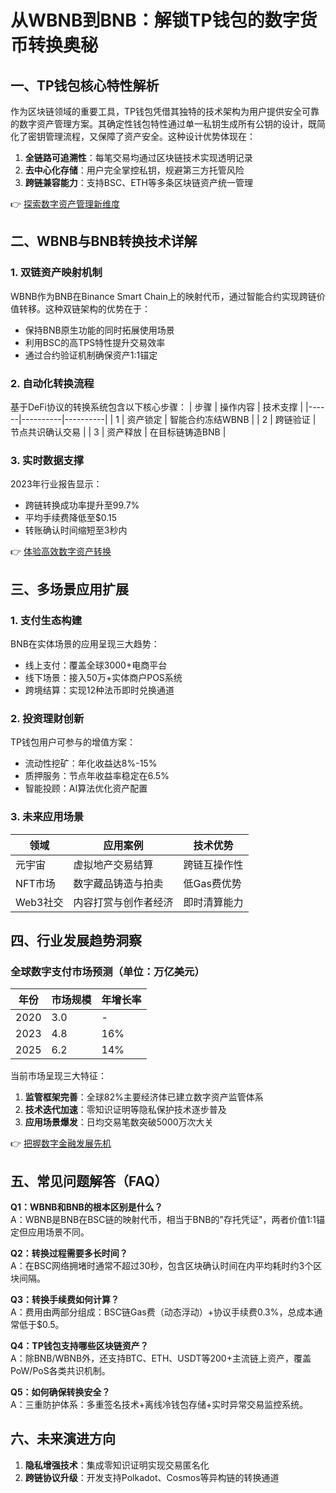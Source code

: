 # 从WBNB到BNB：解锁TP钱包的数字货币转换奥秘

## 一、TP钱包核心特性解析
作为区块链领域的重要工具，TP钱包凭借其独特的技术架构为用户提供安全可靠的数字资产管理方案。其确定性钱包特性通过单一私钥生成所有公钥的设计，既简化了密钥管理流程，又保障了资产安全。这种设计优势体现在：
1. **全链路可追溯性**：每笔交易均通过区块链技术实现透明记录
2. **去中心化存储**：用户完全掌控私钥，规避第三方托管风险
3. **跨链兼容能力**：支持BSC、ETH等多条区块链资产统一管理

👉 [探索数字资产管理新维度](https://bit.ly/okx_welcome)

## 二、WBNB与BNB转换技术详解
### 1. 双链资产映射机制
WBNB作为BNB在Binance Smart Chain上的映射代币，通过智能合约实现跨链价值转移。这种双链架构的优势在于：
- 保持BNB原生功能的同时拓展使用场景
- 利用BSC的高TPS特性提升交易效率
- 通过合约验证机制确保资产1:1锚定

### 2. 自动化转换流程
基于DeFi协议的转换系统包含以下核心步骤：
| 步骤 | 操作内容 | 技术支撑 |
|------|----------|----------|
| 1    | 资产锁定 | 智能合约冻结WBNB |
| 2    | 跨链验证 | 节点共识确认交易 |
| 3    | 资产释放 | 在目标链铸造BNB |

### 3. 实时数据支撑
2023年行业报告显示：
- 跨链转换成功率提升至99.7%
- 平均手续费降低至$0.15
- 转账确认时间缩短至3秒内

👉 [体验高效数字资产转换](https://bit.ly/okx_welcome)

## 三、多场景应用扩展
### 1. 支付生态构建
BNB在实体场景的应用呈现三大趋势：
- 线上支付：覆盖全球3000+电商平台
- 线下场景：接入50万+实体商户POS系统
- 跨境结算：实现12种法币即时兑换通道

### 2. 投资理财创新
TP钱包用户可参与的增值方案：
- 流动性挖矿：年化收益达8%-15%
- 质押服务：节点年收益率稳定在6.5%
- 智能投顾：AI算法优化资产配置

### 3. 未来应用场景
| 领域       | 应用案例                  | 技术优势               |
|------------|---------------------------|------------------------|
| 元宇宙     | 虚拟地产交易结算          | 跨链互操作性           |
| NFT市场    | 数字藏品铸造与拍卖        | 低Gas费优势            |
| Web3社交   | 内容打赏与创作者经济      | 即时清算能力           |

## 四、行业发展趋势洞察
### 全球数字支付市场预测（单位：万亿美元）
| 年份 | 市场规模 | 年增长率 |
|------|----------|----------|
| 2020 | 3.0      | -        |
| 2023 | 4.8      | 16%      |
| 2025 | 6.2      | 14%      |

当前市场呈现三大特征：
1. **监管框架完善**：全球82%主要经济体已建立数字资产监管体系
2. **技术迭代加速**：零知识证明等隐私保护技术逐步普及
3. **应用场景爆发**：日均交易笔数突破5000万次大关

👉 [把握数字金融发展先机](https://bit.ly/okx_welcome)

## 五、常见问题解答（FAQ）
**Q1：WBNB和BNB的根本区别是什么？**  
A：WBNB是BNB在BSC链的映射代币，相当于BNB的"存托凭证"，两者价值1:1锚定但应用场景不同。

**Q2：转换过程需要多长时间？**  
A：在BSC网络拥堵时通常不超过30秒，包含区块确认时间在内平均耗时约3个区块间隔。

**Q3：转换手续费如何计算？**  
A：费用由两部分组成：BSC链Gas费（动态浮动）+协议手续费0.3%，总成本通常低于$0.5。

**Q4：TP钱包支持哪些区块链资产？**  
A：除BNB/WBNB外，还支持BTC、ETH、USDT等200+主流链上资产，覆盖PoW/PoS各类共识机制。

**Q5：如何确保转换安全？**  
A：三重防护体系：多重签名技术+离线冷钱包存储+实时异常交易监控系统。

## 六、未来演进方向
1. **隐私增强技术**：集成零知识证明实现交易匿名化
2. **跨链协议升级**：开发支持Polkadot、Cosmos等异构链的转换通道
